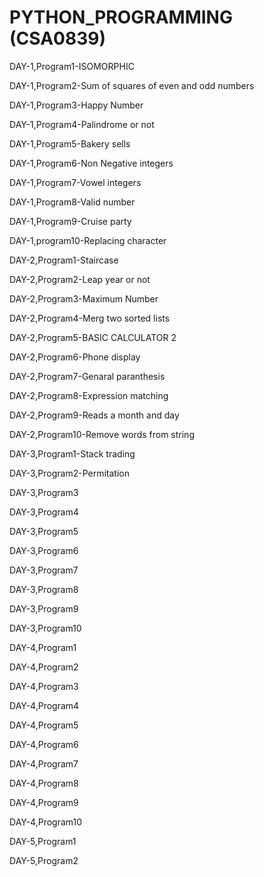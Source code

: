# PYTHON_PROGRAMMING (CSA0839)

DAY-1,Program1-ISOMORPHIC

DAY-1,Program2-Sum of squares of even and odd numbers

DAY-1,Program3-Happy Number

DAY-1,Program4-Palindrome or not

DAY-1,Program5-Bakery sells

DAY-1,Program6-Non Negative integers

DAY-1,Program7-Vowel integers

DAY-1,Program8-Valid number

DAY-1,Program9-Cruise party

DAY-1,program10-Replacing character

DAY-2,Program1-Staircase

DAY-2,Program2-Leap year or not

DAY-2,Program3-Maximum Number

DAY-2,Program4-Merg two sorted lists

DAY-2,Program5-BASIC CALCULATOR 2

DAY-2,Program6-Phone display

DAY-2,Program7-Genaral paranthesis

DAY-2,Program8-Expression matching

DAY-2,Program9-Reads a month and day

DAY-2,Program10-Remove words from string

DAY-3,Program1-Stack trading

DAY-3,Program2-Permitation

DAY-3,Program3

DAY-3,Program4

DAY-3,Program5

DAY-3,Program6

DAY-3,Program7

DAY-3,Program8

DAY-3,Program9

DAY-3,Program10

DAY-4,Program1

DAY-4,Program2

DAY-4,Program3

DAY-4,Program4

DAY-4,Program5

DAY-4,Program6

DAY-4,Program7

DAY-4,Program8

DAY-4,Program9

DAY-4,Program10

DAY-5,Program1

DAY-5,Program2
